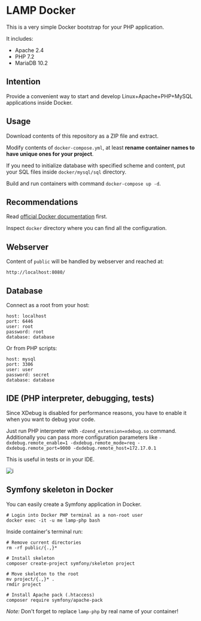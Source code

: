 # LAMP Docker

This is a very simple Docker bootstrap for your PHP application.

It includes:

* Apache 2.4
* PHP 7.2
* MariaDB 10.2

## Intention

Provide a convenient way to start and develop
Linux+Apache+PHP+MySQL applications inside Docker.

## Usage

Download contents of this repository as a ZIP file and extract.

Modify contents of `docker-compose.yml`, at least
**rename container names to have unique ones for your project**.

If you need to initialize database with specified scheme and content,
put your SQL files inside `docker/mysql/sql` directory.

Build and run containers with command `docker-compose up -d`.

## Recommendations

Read [official Docker documentation](https://docs.docker.com/) first.

Inspect `docker` directory where you can find all the configuration.

## Webserver

Content of `public` will be handled by webserver and reached at:

```
http://localhost:8080/
```

## Database

Connect as a root from your host:

```
host: localhost
port: 6446
user: root
password: root
database: database
```

Or from PHP scripts:

```
host: mysql
port: 3306
user: user
password: secret
database: database
```

## IDE (PHP interpreter, debugging, tests)

Since XDebug is disabled for performance reasons, you have to enable
it when you want to debug your code.

Just run PHP interpreter with `-dzend_extension=xdebug.so` command.
Additionally you can pass more configuration parameters like
`-dxdebug.remote_enable=1 -dxdebug.remote_mode=req -dxdebug.remote_port=9000 -dxdebug.remote_host=172.17.0.1`

This is useful in tests or in your IDE.

![i](https://i.imgur.com/yCaRZHs.png)

## Symfony skeleton in Docker

You can easily create a Symfony application in Docker.

```
# Login into Docker PHP terminal as a non-root user
docker exec -it -u me lamp-php bash
```

Inside container's terminal run:

```
# Remove current directories
rm -rf public/{.,}*

# Install skeleton
composer create-project symfony/skeleton project

# Move skeleton to the root
mv project/{.,}* .
rmdir project   

# Install Apache pack (.htaccess)
composer require symfony/apache-pack
```

*Note:* Don't forget to replace `lamp-php` by real name of your container!
